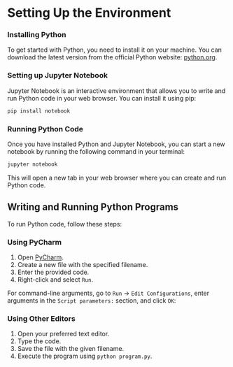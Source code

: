 
# Setting Up the Environment

### Installing Python
To get started with Python, you need to install it on your machine. You can download the latest version from the official Python website: [python.org](https://www.python.org/downloads/).

### Setting up Jupyter Notebook
Jupyter Notebook is an interactive environment that allows you to write and run Python code in your web browser. You can install it using pip:
```bash
pip install notebook
```

### Running Python Code
Once you have installed Python and Jupyter Notebook, you can start a new notebook by running the following command in your terminal:
```bash
jupyter notebook
```
This will open a new tab in your web browser where you can create and run Python code.


## Writing and Running Python Programs

To run Python code, follow these steps:

### Using PyCharm

1. Open [PyCharm](./first_steps.md#pycharm).
2. Create a new file with the specified filename.
3. Enter the provided code.
4. Right-click and select `Run`.

For command-line arguments, go to `Run` -> `Edit Configurations`, enter arguments in the `Script parameters:` section, and click `OK`:


### Using Other Editors

1. Open your preferred text editor.
2. Type the code.
3. Save the file with the given filename.
4. Execute the program using `python program.py`.